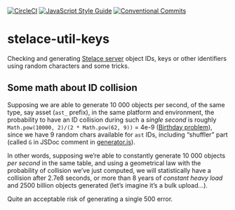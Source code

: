 [![CircleCI](https://circleci.com/gh/stelace/stelace-util-keys.svg?style=svg&circle-token=97389301ee98438504e639c138922ca4f44caf21)](https://circleci.com/gh/stelace/stelace-util-keys)
[![JavaScript Style Guide](https://img.shields.io/badge/code_style-standard-brightgreen.svg)](https://standardjs.com)
[![Conventional Commits](https://img.shields.io/badge/Conventional%20Commits-1.0.0-yellow.svg)](https://conventionalcommits.org)

# stelace-util-keys

Checking and generating [Stelace server](https://github.com/stelace/stelace) object IDs, keys or other identifiers using random characters and some tricks.

## Some math about ID collision

Supposing we are able to generate 10 000 objects per second, of the same type, say asset (`ast_` prefix), in the same platform and environment, the probability to have an ID collision during such a _single second_ is roughly `Math.pow(10000, 2)/(2 * Math.pow(62, 9))` = 4e-9 ([Birthday problem](https://en.wikipedia.org/wiki/Birthday_problem)), since we have 9 random chars available for `ast` IDs, including “shuffler” part (called `G` in JSDoc comment in [generator.js](/src/generator.js)).

In other words, supposing we’re able to constantly generate 10 000 objects _per second_ in the same table, and using a geometrical law with the probability of collision we’ve just computed, we will statistically have a collision after 2.7e8 seconds, or more than 8 years of _constant heavy load_ and 2500 billion objects generated (let’s imagine it’s a bulk upload…).

Quite an acceptable risk of generating a single 500 error.
